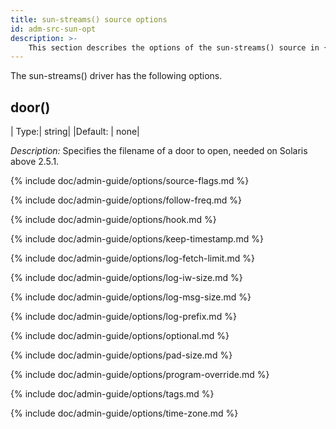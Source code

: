 ```yaml
---
title: sun-streams() source options
id: adm-src-sun-opt
description: >-
    This section describes the options of the sun-streams() source in {{ site.product.short_name }}.
---
```


The sun-streams() driver has the following options.

## door()

|  Type:|      string|
|Default: |  none|

*Description:* Specifies the filename of a door to open, needed on Solaris
above 2.5.1.

{% include doc/admin-guide/options/source-flags.md %}

{% include doc/admin-guide/options/follow-freq.md %}

{% include doc/admin-guide/options/hook.md %}

{% include doc/admin-guide/options/keep-timestamp.md %}

{% include doc/admin-guide/options/log-fetch-limit.md %}

{% include doc/admin-guide/options/log-iw-size.md %}

{% include doc/admin-guide/options/log-msg-size.md %}

{% include doc/admin-guide/options/log-prefix.md %}

{% include doc/admin-guide/options/optional.md %}

{% include doc/admin-guide/options/pad-size.md %}

{% include doc/admin-guide/options/program-override.md %}

{% include doc/admin-guide/options/tags.md %}

{% include doc/admin-guide/options/time-zone.md %}
